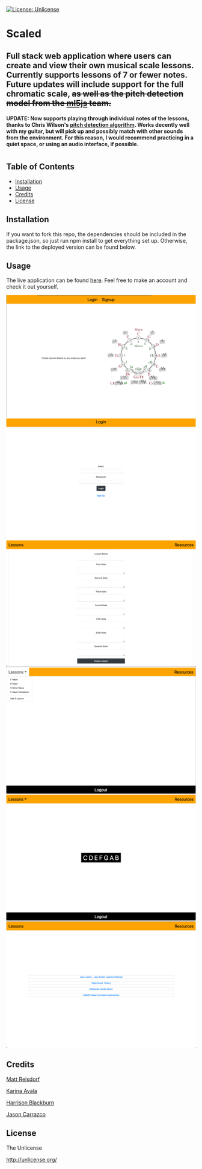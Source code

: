 [![License: Unlicense](https://img.shields.io/badge/license-Unlicense-blue.svg)](http://unlicense.org/)
# Scaled

## Full stack web application where users can create and view their own musical scale lessons. Currently supports lessons of 7 or fewer notes. Future updates will include support for the full chromatic scale, ~~as well as the pitch detection model from the [ml5js](https://github.com/ml5js) team.~~

#### UPDATE: Now supports playing through individual notes of the lessons, thanks to Chris Wilson's [pitch detection algorithm](https://github.com/cwilso/PitchDetect). Works decently well with my guitar, but will pick up and possibly match with other sounds from the environment. For this reason, I would recommend practicing in a quiet space, or using an audio interface, if possible. 

#

## Table of Contents

- [Installation](#Installation)
- [Usage](#Usage)
- [Credits](#Credits)
- [License](#License)

## Installation

If you want to fork this repo, the dependencies should be included in the package.json, so just run npm install to get everything set up. 
Otherwise, the link to the deployed version can be found below. 



## Usage

The live application can be found [here](https://sleepy-falls-53764.herokuapp.com/lessons). Feel free to make an account and check it out yourself. 

![landing](./public/assets/screenshots/landing.png)
![login](./public/assets/screenshots/login.png)
![add a lesson](./public/assets/screenshots/add-lesson.png)
![all user lessons](./public/assets/screenshots/all-user-lessons.png)
![viewed lesson](./public/assets/screenshots/viewed-lesson.png)
![other resource](./public/assets/screenshots/resources.png)



## Credits

[Matt Reisdorf](https://github.com/MattReisdorf)

[Karina Ayala](https://github.com/Karina1023)

[Harrison Blackburn](https://github.com/harrisonblackburn)

[Jason Carrazco](https://github.com/JAC61090)


## License

The Unlicense

http://unlicense.org/